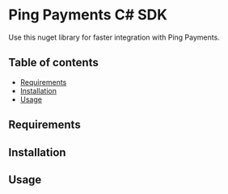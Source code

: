 # Ping Payments C# SDK

Use this nuget library for faster integration with Ping Payments.

## Table of contents 
* [Requirements](#requirements)
* [Installation](#installation)
* [Usage](#usage)

## Requirements 

## Installation

## Usage
